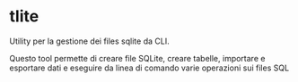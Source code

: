 # tlite

Utility per la gestione dei files sqlite da CLI. 

Questo tool permette di creare file SQLite, creare tabelle, importare e esportare dati e 
eseguire da linea di comando varie operazioni sui files SQL


